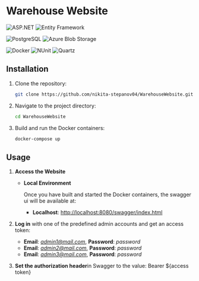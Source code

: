 # Warehouse Website

![ASP.NET](https://img.shields.io/badge/ASP.NET-512BD4?style=for-the-badge&logo=dotnet&logoColor=white) 
![Entity Framework](https://img.shields.io/badge/Entity%20Framework-512BD4?style=for-the-badge&logo=entity-framework&logoColor=white) 

![PostgreSQL](https://img.shields.io/badge/PostgreSQL-336791?style=for-the-badge&logo=postgresql&logoColor=white) 
![Azure Blob Storage](https://img.shields.io/badge/Azure%20Blob%20Storage-0078D4?style=for-the-badge&logo=microsoft-azure&logoColor=white) 

![Docker](https://img.shields.io/badge/Docker-2496ED?style=for-the-badge&logo=docker&logoColor=white) 
![NUnit](https://img.shields.io/badge/NUnit-25A162?style=for-the-badge&logo=nunit&logoColor=white) 
![Quartz](https://img.shields.io/badge/Quartz-512BD4?style=for-the-badge&logo=quartz-scheduler&logoColor=white)


## Installation

1. Clone the repository:
    ```bash
    git clone https://github.com/nikita-stepanov04/WarehouseWebsite.git
    ```
2. Navigate to the project directory:
    ```bash
    cd WarehouseWebsite
    ```
3. Build and run the Docker containers:
    ```bash
    docker-compose up
    ```

## Usage

1. **Access the Website**

    - **Local Environment**

        Once you have built and started the Docker containers, the swagger ui will be available at:

        - **Localhost**: <http://localhost:8080/swagger/index.html>

2. **Log in** with one of the predefined admin accounts and get an access token:
    - **Email**: *admin1@mail.com*, **Password**: *password*
    - **Email**: *admin2@mail.com*, **Password**: *password*
    - **Email**: *admin3@mail.com*, **Password**: *password*
    
 3. **Set the authorization header**in Swagger to the value: Bearer \$\{access token}

   


